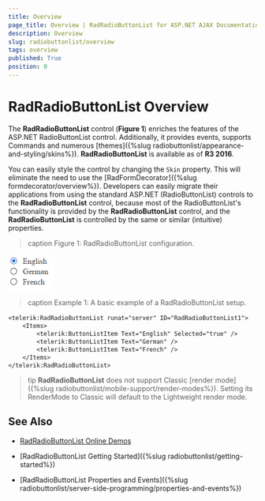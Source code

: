 ```yaml
---
title: Overview
page_title: Overview | RadRadioButtonList for ASP.NET AJAX Documentation
description: Overview
slug: radiobuttonlist/overview
tags: overview
published: True
position: 0
---
```


# RadRadioButtonList Overview

The **RadRadioButtonList** control (**Figure 1**) enriches the features of the ASP.NET RadioButtonList control. Additionally, it provides events, supports Commands and numerous [themes]({%slug radiobuttonlist/appearance-and-styling/skins%}). **RadRadioButtonList** is available as of **R3 2016**.

You can easily style the control by changing the `Skin` property. This will eliminate the need to use the [RadFormDecorator]({%slug formdecorator/overview%}). Developers can easily migrate their applications from using the standard ASP.NET (RadioButtonList) controls to the **RadRadioButtonList** control, because most of the RadioButtonList's functionality is provided by the **RadRadioButtonList** control, and the **RadRadioButtonList** is controlled by the same or similar (intuitive) properties.


>caption Figure 1: RadRadioButtonList configuration.

![](images/radiobuttonlist-overview.png)

>caption Example 1: A basic example of a RadRadioButtonList setup.

````ASP.NET
<telerik:RadRadioButtonList runat="server" ID="RadRadioButtonList1">
    <Items>
        <telerik:ButtonListItem Text="English" Selected="true" />
        <telerik:ButtonListItem Text="German" />
        <telerik:ButtonListItem Text="French" />
    </Items>
</telerik:RadRadioButtonList>
````

>tip **RadRadioButtonList** does not support Classic [render mode]({%slug radiobuttonlist/mobile-support/render-modes%}). Setting its RenderMode to Classic will default to the Lightweight render mode.

## See Also

 * [RadRadioButtonList Online Demos](http://demos.telerik.com/aspnet-ajax/radiobuttonlist/examples/overview/defaultcs.aspx)
 
 * [RadRadioButtonList Getting Started]({%slug radiobuttonlist/getting-started%})
 
 * [RadRadioButtonList Properties and Events]({%slug radiobuttonlist/server-side-programming/properties-and-events%})
 
